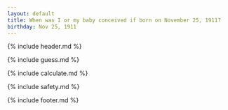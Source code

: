 ```yaml
---
layout: default
title: When was I or my baby conceived if born on November 25, 1911?
birthday: Nov 25, 1911
---
```


{% include header.md %}

{% include guess.md %}

{% include calculate.md %}

{% include safety.md %}

{% include footer.md %}



